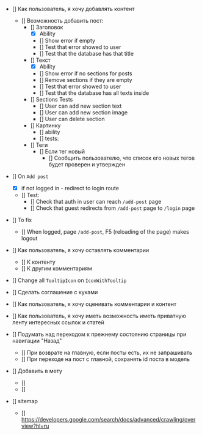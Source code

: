 - [] Как пользователь, я хочу добавлять контент
    - [] Возможность добавить пост:
        - [] Заголовок
            - [x] Ability
            - [] Show error if empty
            - [] Test that error showed to user
            - [] Test that the database has that title
        - [] Текст
            - [x] Ability
            - [] Show error if no sections for posts
            - [] Remove sections if they are empty
            - [] Test that error showed to user
            - [] Test that the database has all texts inside
        - [] Sections Tests
            - [] User can add new section text
            - [] User can add new section image
            - [] User can delete section
        - [] Картинку
            - [] ability
            - [] tests:
        - [] Теги
            - [] Если тег новый
                - [] Сообщить пользователю, что список его новых тегов будет проверен и утвержден

- [] On `Add post`
    - [x] if not logged in - redirect to login route
    - [] Test:
        - [] Check that auth in user can reach `/add-post` page
        - [] Check that guest redirects from `/add-post` page to `/login` page

- [] To fix
    - [] When logged, page `/add-post`, F5 (reloading of the page) makes logout

- [] Как пользователь, я хочу оставлять комментарии
    - [] К контенту
    - [] К другим комментариям

- [] Change all `TooltipIcon` on `IconWithTooltip`

- [] Сделать соглашение с куками

- [] Как пользователь, я хочу оценивать комментарии и контент

- [] Как пользователь, я хочу иметь возможность иметь приватную ленту интересных ссылок и статей

- [] Подумать над переходом к прежнему состоянию страницы при навигации "Назад"
    - [] При возврате на главную, если посты есть, их не запрашивать
    - [] При переходе на пост с главной, сохранять id поста в модель

- [] Добавить в мету
    - [] <meta name="description" content="60.2k votes, 19.0k comments. 32.5m members in the AskReddit community.
      r/AskReddit is the place to ask and answer thought-provoking questions.">
    - [] <link rel="canonical"
      href="https://www.reddit.com/r/AskReddit/comments/ntofxm/what_the_scariest_true_story_you_know/">
- [] sitemap
    - [] https://developers.google.com/search/docs/advanced/crawling/overview?hl=ru
